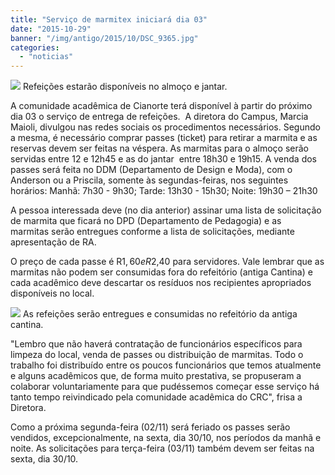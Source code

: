 ```yaml
---
title: "Serviço de marmitex iniciará dia 03"
date: "2015-10-29"
banner: "/img/antigo/2015/10/DSC_9365.jpg"
categories: 
  - "noticias"
---
```


![](/img/antigo/2015/10/DSC_9365.jpg) Refeições estarão disponíveis no almoço e jantar.

A comunidade acadêmica de Cianorte terá disponível à partir do próximo dia 03 o serviço de entrega de refeições.  A diretora do Campus, Marcia Maioli, divulgou nas redes sociais os procedimentos necessários. Segundo a mesma, é necessário comprar passes (ticket) para retirar a marmita e as reservas devem ser feitas na véspera. As marmitas para o almoço serão servidas entre 12 e 12h45 e as do jantar  entre 18h30 e 19h15. A venda dos passes será feita no DDM (Departamento de Design e Moda), com o Anderson ou a Priscila, somente às segundas-feiras, nos seguintes horários: Manhã: 7h30 - 9h30; Tarde: 13h30 - 15h30; Noite: 19h30 – 21h30

A pessoa interessada deve (no dia anterior) assinar uma lista de solicitação de marmita que ficará no DPD (Departamento de Pedagogia) e as marmitas serão entregues conforme a lista de solicitações, mediante apresentação de RA.

O preço de cada passe é R$1,60 e R$2,40 para servidores. Vale lembrar que as marmitas não podem ser consumidas fora do refeitório (antiga Cantina) e cada acadêmico deve descartar os resíduos nos recipientes apropriados disponíveis no local.

![](/img/antigo/2015/10/DSC_93661.jpg) As refeições serão entregues e consumidas no refeitório da antiga cantina.

"Lembro que não haverá contratação de funcionários específicos para limpeza do local, venda de passes ou distribuição de marmitas. Todo o trabalho foi distribuído entre os poucos funcionários que temos atualmente e alguns acadêmicos que, de forma muito prestativa, se propuseram a colaborar voluntariamente para que pudéssemos começar esse serviço há tanto tempo reivindicado pela comunidade acadêmica do CRC", frisa a Diretora.

Como a próxima segunda-feira (02/11) será feriado os passes serão vendidos, excepcionalmente, na sexta, dia 30/10, nos períodos da manhã e noite. As solicitações para terça-feira (03/11) também devem ser feitas na sexta, dia 30/10.
